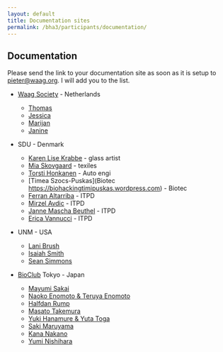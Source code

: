 ```yaml
---
layout: default
title: Documentation sites
permalink: /bha3/participants/documentation/
---
```


## Documentation

Please send the link to your documentation site as soon as it is setup to [pieter@waag.org](mailto:pieter@waag.org). I will add you to the list.

* [Waag Society](http://www.waag.org) - Netherlands
  * [Thomas](http://thomashoogewerf.nl/Biohack/biohack.html)
  * [Jessica](http://jesbeirbiohacks.github.io/)
  * [Marijan](http://marijan1.github.io)
  * [Janine]( http://janinehuizenga.github.io)

* SDU - Denmark
  * [Karen Lise Krabbe](https://www.facebook.com/understandingbacterialcellulose) - glass artist	
  * [Mia Skovgaard](https://xonweb.tumblr.com/) - texiles
  * [Torsti Honkanen](https://biohackkoldingphmeter.wordpress.com/) - Auto engi
  * [Timea Szocs-Puskas](Biotec	https://biohackingtimipuskas.wordpress.com) - Biotec
  * [Ferran Altarriba](http://www.ferranaltarriba.com/projects/biohack/)	- ITPD
  * [Mirzel Avdic](https://github.com/mirzel92/MA_BioHack) - ITPD
  * [Janne Mascha Beuthel](https://maschabiohack.wordpress.com/) - ITPD
  * [Erica Vannucci](https://www.behance.net/gallery/35840391/Investigating-colors-PANTONE-vs-Bacterias) - ITPD

* UNM - USA
  * [Lani Brush](https://github.com/lbrush/helloworld/wiki)
  * [Isaiah Smith](https://github.com/DasMouse/unmBioArt/wiki/about)
  * [Sean Simmons](https://github.com/ssimmons16/Sean-S-BioArtDesign/wiki)

* [BioClub](http://www.bioclub.org) Tokyo - Japan
  * [Mayumi Sakai](http://pandavsky.github.io)
  * [Naoko Enomoto & Teruya Enomoto](http://teruyanaokoeno.wix.com/mysite)
  * [Halfdan Rump](http://wrongbat.com/bha3/)
  * [Masato Takemura](http://takespace.github.io/BioHackAcademy/)
  * [Yuki Hanamure & Yuta Toga](http://mure-artworks.wix.com/mysite-1)
  * [Saki Maruyama](http://sakibio.jimdo.com/)
  * [Kana Nakano](https://medium.com/@nknkn)
  * [Yumi Nishihara](https://yuminishihara.github.io)


